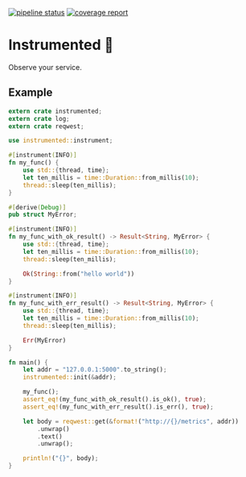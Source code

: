 [![pipeline status](https://gitlab.com/umpyre-code/instrumented/badges/master/pipeline.svg)](https://gitlab.com/umpyre-code/instrumented/commits/master) [![coverage report](https://gitlab.com/umpyre-code/instrumented/badges/master/coverage.svg)](https://gitlab.com/umpyre-code/instrumented/commits/master)
# Instrumented 🎸

Observe your service.

## Example

```rust
extern crate instrumented;
extern crate log;
extern crate reqwest;

use instrumented::instrument;

#[instrument(INFO)]
fn my_func() {
    use std::{thread, time};
    let ten_millis = time::Duration::from_millis(10);
    thread::sleep(ten_millis);
}

#[derive(Debug)]
pub struct MyError;

#[instrument(INFO)]
fn my_func_with_ok_result() -> Result<String, MyError> {
    use std::{thread, time};
    let ten_millis = time::Duration::from_millis(10);
    thread::sleep(ten_millis);

    Ok(String::from("hello world"))
}

#[instrument(INFO)]
fn my_func_with_err_result() -> Result<String, MyError> {
    use std::{thread, time};
    let ten_millis = time::Duration::from_millis(10);
    thread::sleep(ten_millis);

    Err(MyError)
}

fn main() {
    let addr = "127.0.0.1:5000".to_string();
    instrumented::init(&addr);

    my_func();
    assert_eq!(my_func_with_ok_result().is_ok(), true);
    assert_eq!(my_func_with_err_result().is_err(), true);

    let body = reqwest::get(&format!("http://{}/metrics", addr))
        .unwrap()
        .text()
        .unwrap();

    println!("{}", body);
}
```

